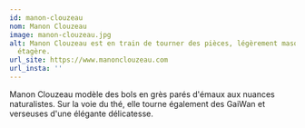 ```yaml
---
id: manon-clouzeau
nom: Manon Clouzeau
image: manon-clouzeau.jpg
alt: Manon Clouzeau est en train de tourner des pièces, légèrement masquée par une
  étagère.
url_site: https://www.manonclouzeau.com
url_insta: ''
---
```


Manon Clouzeau modèle des bols en grès parés d'émaux aux nuances naturalistes.  Sur la voie du thé, elle tourne également des GaiWan et verseuses d'une élégante délicatesse.
